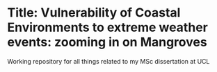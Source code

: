 # Title: Vulnerability of Coastal Environments to extreme weather events: zooming in on Mangroves

Working repository for all things related to my MSc dissertation at UCL
